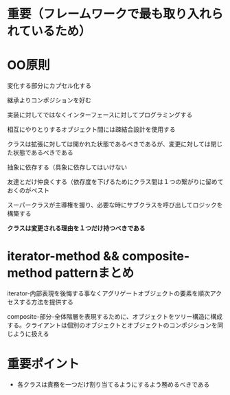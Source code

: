 # 重要（フレームワークで最も取り入れられているため）

# OO原則

変化する部分にカプセル化する

継承よりコンポジションを好む

実装に対してではなくインターフェースに対してプログラミングする

相互にやりとりするオブジェクト間には疎結合設計を使用する

クラスは拡張に対しては開かれた状態であるべきであるが、変更に対しては閉じた状態であるべきである

抽象に依存する（具象に依存してはいけない

友達とだけ仲良くする（依存度を下げるためにクラス間は１つの繋がりに留めておくのがベスト

スーパークラスが主導権を握り、必要な時にサブクラスを呼び出してロジックを構築する

**クラスは変更される理由を１つだけ持つべきである**

# iterator-method && composite-method patternまとめ

iterator-内部表現を後悔する事なくアグリゲートオブジェクトの要素を順次アクセスする方法を提供する

composite-部分-全体階層を表現するために、オブジェクトをツリー構造に構成する。クライアントは個別のオブジェクトとオブジェクトのコンポジションを同じように扱える

# 重要ポイント

* 各クラスは責務を一つだけ割り当てるようにするよう務めるべきである